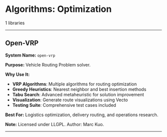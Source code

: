 # Algorithms: Optimization

1 libraries

---

## Open-VRP

**System Name:** `open-vrp`

**Purpose:** Vehicle Routing Problem solver.

**Why Use It:**
- **VRP Algorithms**: Multiple algorithms for routing optimization
- **Greedy Heuristics**: Nearest neighbor and best insertion methods
- **Tabu Search**: Advanced metaheuristic for solution improvement
- **Visualization**: Generate route visualizations using Vecto
- **Testing Suite**: Comprehensive test cases included

**Best For:** Logistics optimization, delivery routing, and operations research.

**Note:** Licensed under LLGPL. Author: Marc Kuo.

---


